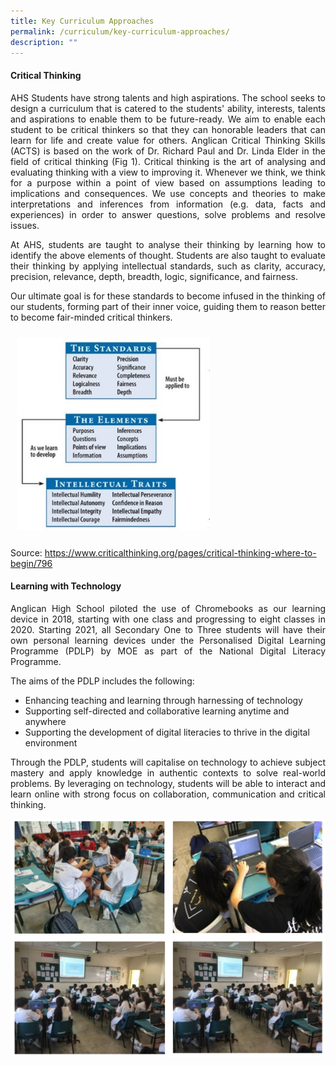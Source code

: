 ```yaml
---
title: Key Curriculum Approaches
permalink: /curriculum/key-curriculum-approaches/
description: ""
---
```

#### Critical Thinking
<p align="justify">
AHS Students have strong talents and high aspirations. The school seeks to design a curriculum that is catered to the students' ability, interests, talents and aspirations to enable them to be future-ready. We aim to enable each student to be critical thinkers so that they can honorable leaders that can learn for life and create value for others.
Anglican Critical Thinking Skills (ACTS) is based on the work of Dr. Richard Paul and Dr. Linda Elder in the field of critical thinking (Fig 1). Critical thinking is the art of analysing and evaluating thinking with a view to improving it. Whenever we think, we think for a purpose within a point of view based on assumptions leading to implications and consequences. We use concepts and theories to make interpretations and inferences from information (e.g. data, facts and experiences) in order to answer questions, solve problems and resolve issues. </p>
<p align="justify">
At AHS, students are taught to analyse their thinking by learning how to identify the above elements of thought. Students are also taught to evaluate their thinking by applying intellectual standards, such as clarity, accuracy, precision, relevance, depth, breadth, logic, significance, and fairness.</p>
<p align="justify">
Our ultimate goal is for these standards to become infused in the thinking of our students, forming part of their inner voice, guiding them to reason better to become fair-minded critical thinkers.
</p>

<!-- CSS Code -->
<style type="text/css">
img.GeneratedImage {
width:309px;height:309px;margin:10px;border-width:0px;border-color:#000000;border-style:solid;
}
</style>

<!-- HTML Code -->
<img class="GeneratedImage" src="/images/Curriculum/Critical%20Thinking/The_Essential_Dimensions_of_CT.jpg">

Source: https://www.criticalthinking.org/pages/critical-thinking-where-to-begin/796

#### Learning with Technology
<p align="justify">
Anglican High School piloted the use of Chromebooks as our learning device in 2018, starting with one class and progressing to eight classes in 2020. Starting 2021, all Secondary One to Three students will have their own personal learning devices under the Personalised Digital Learning Programme (PDLP) by MOE as part of the National Digital Literacy Programme.</p>

The aims of the PDLP includes the following: 

* Enhancing teaching and learning through harnessing of technology
* Supporting self-directed and collaborative learning anytime and anywhere
* Supporting the development of digital literacies to thrive in the digital environment

<p align="justify">
Through the PDLP, students will capitalise on technology to achieve subject mastery and apply knowledge in authentic contexts to solve real-world problems. By leveraging on technology, students will be able to interact and learn online with strong focus on collaboration, communication and critical thinking.</p>

![curriculum](/images/curriculum.png)